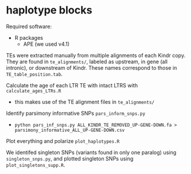 # haplotype blocks

Required software:

- R packages
	- APE (we used v4.1)


TEs were extracted manually from multiple alignments of each Kindr copy.
They are found in ```te_alignments/```, labeled as upstream, in gene (all intronic), or downstream of Kindr. 
These names correspond to those in ```TE_table_position.tab```.

Calculate the age of each LTR TE with intact LTRS with ```calculate_ages_LTRs.R```

 - this makes use of the TE alignment files in ```te_alignments/```

Identify parsimony informative SNPs ```pars_inform_snps.py```

 - ```python pars_inf_snps.py ALL_KINDR_TE_REMOVED_UP-GENE-DOWN.fa > parsimony_informative_ALL_UP-GENE-DOWN.csv```

Plot everything and polarize ```plot_haplotypes.R```


We identifed singleton SNPs (variants found in only one paralog) using ```singleton_snps.py```, and plotted singleton SNPs using ```plot_singletons_supp.R```.

